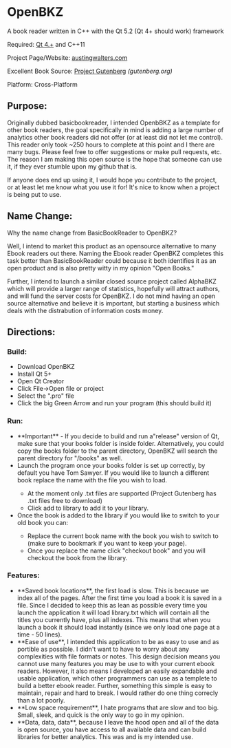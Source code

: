OpenBKZ
============

A book reader written in C++ with the Qt 5.2 (Qt 4+ should work) framework

Required: <a href="http://qt-project.org/downloads">Qt 4.+</a> and C++11 

Project Page/Website: <a href="http://austingwalters.com/OpenBKZ/">austingwalters.com</a>

Excellent Book Source: <a href="http://www.gutenberg.org/">Project Gutenberg</a> <i>(gutenberg.org)</i>

Platform: Cross-Platform

<h2>Purpose:</h2>

Originally dubbed basicbookreader, I intended OpenbBKZ as a template for other book readers, the goal specifically in mind
is adding a large number of analytics other book readers did not offer (or at least did not let me control).
This reader only took ~250 hours to complete at this point and I there are many bugs. Please feel free to offer suggestions or make pull requests, etc. The reason I am making this open source is the hope that someone can use it, if
they ever stumble upon my github that is.

If anyone does end up using it, I would hope you contribute to the project, or at least let me know what you use it for! It's nice to know when a project is being put to use.

<h2>Name Change:</h2>

Why the name change from BasicBookReader to OpenBKZ?

Well, I intend to market this product as an opensource alternative to many Ebook readers out there. Naming the Ebook reader OpenBKZ completes this task better than BasicBookReader could because it both identifies it as an open product and is also pretty witty in my opinion "Open Books." 

Further, I intend to launch a similar closed source project called AlphaBKZ which will provide a larger range of statistics, hopefully will attract authors, and will fund the server costs for OpenBKZ. I do not mind having an open source alternative and believe it is important, but starting a business which deals with the distrabution of information costs money.

<h2>Directions:</h2>

  <h3>Build:</h3>
  <ul>
    <li>Download OpenBKZ</li>
    <li>Install Qt 5+ </li>
    <li>Open Qt Creator</li>
    <li>Click File->Open file or project</li>
    <li>Select the ".pro" file</li>
    <li>Click the big Green Arrow and run your program (this should build it)</li>
  </ul>
  <h3>Run:</h3>
    <ul>
      <li>**Important** - If you decide to build and run a"release" version of Qt, 
      make sure that your books folder is inside folder. Alternatively, you could copy
      the books folder to the parent directory, OpenBKZ will search the parent directory
      for "/books" as well.</li>
      <li>Launch the program once your books folder is set up correctly, by default you have Tom Sawyer.
      If you would like to launch a different book replace the name with the file you wish to load.</li>
      <ul>
        <li>At the moment only .txt files are supported (Project Gutenberg has .txt files free to download)</li>
        <li>Click add to library to add it to your library.</li>
      </ul>
    <li>Once the book is added to the library if you would like to switch to your old book you can:</li>
      <ul>
        <li>Replace the current book name with the book you wish to switch to (make sure to bookmark if you want to 
        keep your page). </li>
        <li>Once you replace the name click "checkout book" and you will checkout the book from the library.</li>
      </ul>
    </ul>  
  <h3>Features:</h3>
     <ul> 
    <li>**Saved book locations**, the first load is slow. This is because we index all of the pages. After the first
      time you load a book it is saved in a file. Since I decided to keep this as lean as possible every time you
      launch the application it will load library.txt which will contain all the titles you currently have, plus 
      all indexes. This means that when you launch a book it should load instantly (since we only load one page at 
      a time - 50 lines).</li>
    <li>**Ease of use**, I intended this application to be as easy to use and as portible as possible. I didn't want 
      to have to worry about any complexities with file formats or notes. This design decision means you cannot 
      use  many features you may be use to with your current ebook readers. However, it also means I developed an 
      easily expandable and usable application, which other programmers can use as a templete to build a better 
      ebook reader. Further, something this simple is easy to maintain, repair and hard to break. I would rather 
      do one thing correcly than a lot poorly.</li>
    <li>**Low space requirement**, I hate programs that are slow and too big. Small, sleek, and quick is the only
      way to go in my opinion.</li>
    <li>**Data, data, data**, because I leave the hood open and all of the data is open source, you have access to
      all available data and can build libraries for better analytics. This was and is my intended use.</li>
    </ul> 
